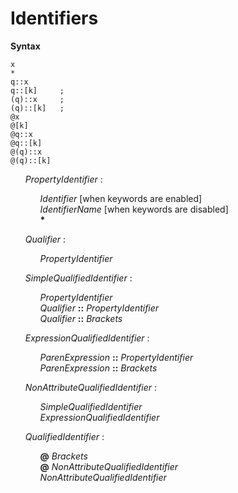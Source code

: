 # Identifiers

**Syntax**

```
x
*
q::x
q::[k]     ;
(q)::x     ;
(q)::[k]   ;
@x
@[k]
@q::x
@q::[k]
@(q)::x
@(q)::[k]
```

<ul>
    <i>PropertyIdentifier</i> :
    <ul>
        <i>Identifier</i> [when keywords are enabled]<br>
        <i>IdentifierName</i> [when keywords are disabled]<br>
        <b>*</b>
    </ul>
</ul>

<ul>
    <i>Qualifier</i> :
    <ul>
        <i>PropertyIdentifier</i>
    </ul>
</ul>

<ul>
    <i>SimpleQualifiedIdentifier</i> :
    <ul>
        <i>PropertyIdentifier</i><br>
        <i>Qualifier</i> <b>::</b> <i>PropertyIdentifier</i><br>
        <i>Qualifier</i> <b>::</b> <i>Brackets</i>
    </ul>
</ul>

<ul>
    <i>ExpressionQualifiedIdentifier</i> :
    <ul>
        <i>ParenExpression</i> <b>::</b> <i>PropertyIdentifier</i><br>
        <i>ParenExpression</i> <b>::</b> <i>Brackets</i>
    </ul>
</ul>

<ul>
    <i>NonAttributeQualifiedIdentifier</i> :
    <ul>
        <i>SimpleQualifiedIdentifier</i><br>
        <i>ExpressionQualifiedIdentifier</i>
    </ul>
</ul>

<ul>
    <i>QualifiedIdentifier</i> :
    <ul>
        <b>@</b> <i>Brackets</i><br>
        <b>@</b> <i>NonAttributeQualifiedIdentifier</i><br>
        <i>NonAttributeQualifiedIdentifier</i>
    </ul>
</ul>